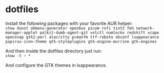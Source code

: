 # dotfiles

Install the following packages with your favorite AUR helper: <br>
```stow dunst obmenu-generator openbox picom rofi tint2 feh network-manager-applet polkit-dumb-agent-git volctl numlockx redshift xcape opensnap gtk2-perl alacritty pcmanfm ttf-roboto obconf lxappearance papirus-icon-theme qt5-styleplugins gtk-engine-murrine gtk-engines```

And then inside the dotfiles directory just run: <br>
```stow -t ~ *```

And configure the GTK themes in lxappearance.
